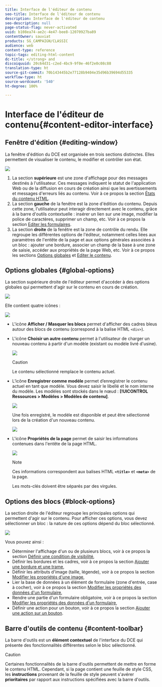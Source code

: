 ```yaml
---
title: Interface de l'éditeur de contenu
seo-title: Interface de l'éditeur de contenu
description: Interface de l'éditeur de contenu
seo-description: null
page-status-flag: never-activated
uuid: b108ea74-ae2c-4e47-bee8-12070927ba89
contentOwner: sauviat
products: SG_CAMPAIGN/CLASSIC
audience: web
content-type: reference
topic-tags: editing-html-content
dc-title: </strong> and
discoiquuid: 20c64d31-c2ed-4bc9-9f0e-46f2e0c08c88
translation-type: ht
source-git-commit: 70b143445b2e77128b9404e35d96b39694d55335
workflow-type: ht
source-wordcount: '540'
ht-degree: 100%

---
```



# Interface de l&#39;éditeur de contenu{#content-editor-interface}

## Fenêtre d&#39;édition {#editing-window}

La fenêtre d&#39;édition du DCE est organisée en trois sections distinctes. Elles permettent de visualiser le contenu, le modifier et contrôler son état.

![](assets/dce_decoupe_window_nb.png)

1. La section **supérieure** est une zone d&#39;affichage pour des messages destinés à l&#39;utilisateur. Ces messages indiquent le statut de l&#39;application Web ou de la diffusion en cours de création ainsi que les avertissements et messages d&#39;erreurs liés au contenu. Voir à ce propos la section [États du contenu HTML](../../web/using/content-editing-best-practices.md#html-content-statuses).
1. La section **gauche** de la fenêtre est la zone d&#39;édition du contenu. Depuis cette zone, l&#39;utilisateur peut interagir directement avec le contenu, grâce à la barre d&#39;outils contextuelle : insérer un lien sur une image, modifier la police de caractères, supprimer un champ, etc. Voir à ce propos la section [Editer les formulaires](../../web/using/editing-content.md#editing-forms).
1. La section **droite** de la fenêtre est la zone de contrôle du rendu. Elle regroupe les différentes options de l&#39;éditeur, notamment celles liées aux paramètres de l&#39;entête de la page et aux options générales associées à un bloc : ajouter une bordure, associer un champ de la base à une zone de saisie, accéder aux propriétés de la page Web, etc. Voir à ce propos les sections [Options globales](#global-options) et [Editer le contenu](../../web/using/editing-content.md).

## Options globales {#global-options}

La section supérieure droite de l&#39;éditeur permet d&#39;accéder à des options globales qui permettent d&#39;agir sur le contenu en cours de création.

![](assets/dce_global_options.png)

Elle contient quatre icônes :

![](assets/dce_icons_sidebar.png)

* L&#39;icône **Afficher / Masquer les blocs** permet d&#39;afficher des cadres bleus autour des blocs de contenu (correspond à la balise HTML `<div>`).

* L&#39;icône **Choisir un autre contenu** permet à l&#39;utilisateur de charger un nouveau contenu à partir d&#39;un modèle (existant ou modèle livré d&#39;usine).

   ![](assets/dce_popup_templatechoice.png)

   >[!CAUTION]
   >
   >Le contenu sélectionné remplace le contenu actuel.

* L’icône **Enregistrer comme modèle** permet d’enregistrer le contenu actuel en tant que modèle. Vous devez saisir le libellé et le nom interne du modèle. Les modèles sont stockés dans le nœud : **[!UICONTROL Ressources > Modèles > Modèles de contenu]**.

   ![](assets/dce_popup_savetemplate.png)

   Une fois enregistré, le modèle est disponible et peut être sélectionné lors de la création d&#39;un nouveau contenu.

   ![](assets/dce_create_fromtemplate.png)

* L&#39;icône **Propriétés de la page** permet de saisir les informations contenues dans l&#39;entête de la page HTML.

   ![](assets/dce_popup_headerhtml.png)

   >[!NOTE]
   >
   >Ces informations correspondent aux balises HTML **`<title>`** et **`<meta>`** de la page.
   >
   >Les mots-clés doivent être séparés par des virgules.

## Options des blocs {#block-options}

La section droite de l&#39;éditeur regroupe les principales options qui permettent d&#39;agir sur le contenu. Pour afficher ces options, vous devez sélectionner un bloc : la nature de ces options dépend du bloc sélectionné.

![](assets/dce_right_section.png)

Vous pouvez ainsi :

* Déterminer l&#39;affichage d&#39;un ou de plusieurs blocs, voir à ce propos la section [Définir une condition de visibilité](../../web/using/editing-content.md#defining-a-visibility-condition),
* Définir les bordures et les cadres, voir à ce propos la section [Ajouter une bordure et une trame](../../web/using/editing-content.md#adding-a-border-and-background),
* Définir les attributs d&#39;image (taille, légende), voir à ce propos la section [Modifier les propriétés d&#39;une image](../../web/using/editing-content.md#editing-image-properties),
* Lier la base de données à un élément de formulaire (zone d&#39;entrée, case à cocher), voir à ce propos la section [Modifier les propriétés des données d&#39;un formulaire](../../web/using/editing-content.md#changing-the-data-properties-for-a-form),
* Rendre une partie d&#39;un formulaire obligatoire, voir à ce propos la section [Modifier les propriétés des données d&#39;un formulaire](../../web/using/editing-content.md#changing-the-data-properties-for-a-form),
* Définir une action pour un bouton, voir à ce propos la section [Ajouter une action sur un bouton](../../web/using/editing-content.md#adding-an-action-to-a-button).

## Barre d&#39;outils de contenu {#content-toolbar}

La barre d&#39;outils est un **élément contextuel** de l&#39;interface du DCE qui présente des fonctionnalités différentes selon le bloc sélectionné.

>[!CAUTION]
>
>Certaines fonctionnalités de la barre d&#39;outils permettent de mettre en forme le contenu HTML. Cependant, si la page contient une feuille de style CSS, les **instructions** provenant de la feuille de style peuvent s&#39;avérer **prioritaires** par rapport aux instructions spécifiées avec la barre d&#39;outils.

